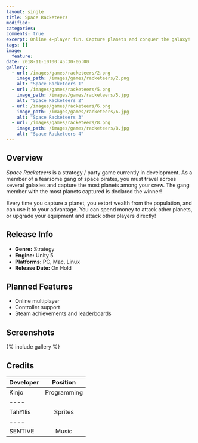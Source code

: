 ```yaml
---
layout: single
title: Space Racketeers
modified:
categories:
comments: true
excerpt: Online 4-player fun. Capture planets and conquer the galaxy!
tags: []
image:
  feature:
date: 2018-11-10T00:45:30-06:00
gallery:
  - url: /images/games/racketeers/2.png
    image_path: /images/games/racketeers/2.png
    alt: "Space Racketeers 1"
  - url: /images/games/racketeers/5.png
    image_path: /images/games/racketeers/5.jpg
    alt: "Space Racketeers 2"
  - url: /images/games/racketeers/6.png
    image_path: /images/games/racketeers/6.jpg
    alt: "Space Racketeers 3"
  - url: /images/games/racketeers/8.png
    image_path: /images/games/racketeers/8.jpg
    alt: "Space Racketeers 4"
---
```



## Overview

*Space Racketeers* is a strategy / party game currently in development. As a member of a fearsome gang of space pirates, you must travel across several galaxies and capture the most planets among your crew. The gang member with the most planets captured is declared the winner!

Every time you capture a planet, you extort wealth from the population, and can use it to your advantage. You can spend money to attack other planets, or upgrade your equipment and attack other players directly!

## Release Info
<ul>
  <li><b>Genre:</b> Strategy</li>
  <li><b>Engine:</b> Unity 5</li>
  <li><b>Platforms:</b> PC, Mac, Linux</li>
  <li><b>Release Date:</b> On Hold</li>
</ul>

## Planned Features
<ul>
  <li>Online multiplayer</li>
  <li>Controller support</li>
  <li>Steam achievements and leaderboards</li>
</ul>

## Screenshots

{% include gallery %}

## Credits

| Developer | Position |
|:--------|:-------:|
| Kinjo  | Programming   |
|----
| TahYllis | Sprites   |
|----
| SENTIVE | Music  |

